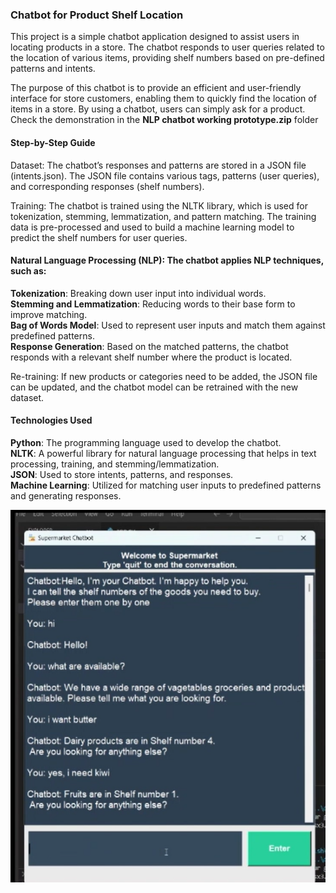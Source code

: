### Chatbot for Product Shelf Location

This project is a simple chatbot application designed to assist users in locating products in a store.
The chatbot responds to user queries related to the location of various items, providing shelf numbers based on pre-defined patterns and intents. 

The purpose of this chatbot is to provide an efficient and user-friendly interface for store customers, enabling them to quickly find the location of items in a store.
By using a chatbot, users can simply ask for a product. Check the demonstration in the **NLP chatbot working prototype.zip** folder

#### Step-by-Step Guide
Dataset: The chatbot’s responses and patterns are stored in a JSON file (intents.json).
         The JSON file contains various tags, patterns (user queries), and corresponding responses (shelf numbers).

Training: The chatbot is trained using the NLTK library, which is used for tokenization, stemming, lemmatization, and pattern matching. 
The training data is pre-processed and used to build a machine learning model to predict the shelf numbers for user queries.

#### Natural Language Processing (NLP): The chatbot applies NLP techniques, such as:

**Tokenization**: Breaking down user input into individual words.  
**Stemming and Lemmatization**: Reducing words to their base form to improve matching.  
**Bag of Words Model**: Used to represent user inputs and match them against predefined patterns.  
**Response Generation**: Based on the matched patterns, the chatbot responds with a relevant shelf number where the product is located.

Re-training: If new products or categories need to be added, the JSON file can be updated, and the chatbot model can be retrained with the new dataset.

#### Technologies Used
**Python**: The programming language used to develop the chatbot.  
**NLTK**: A powerful library for natural language processing that helps in text processing, training, and stemming/lemmatization.  
**JSON**: Used to store intents, patterns, and responses.  
**Machine Learning**: Utilized for matching user inputs to predefined patterns and generating responses.

![Alt](ChatbotGUI.png)

